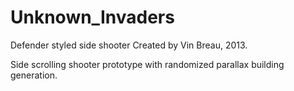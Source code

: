 Unknown_Invaders
================

Defender styled side shooter
Created by Vin Breau, 2013.

Side scrolling shooter prototype with randomized parallax building generation.
